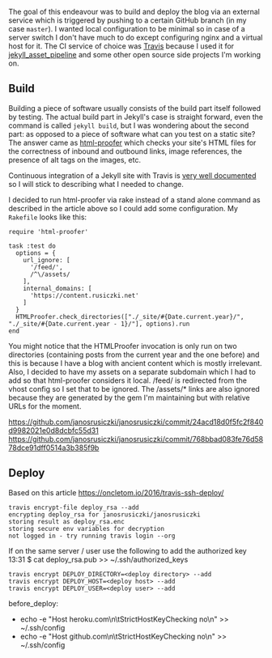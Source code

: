 The goal of this endeavour was to build and deploy the blog via an external service which is triggered by pushing to a certain GitHub branch (in my case `master`). I wanted local configuration to be minimal so in case of a server switch I don't have much to do except configuring nginx and a virtual host for it. The CI service of choice was [Travis](https://travis-ci.org/) because I used it for [jekyll_asset_pipeline](https://github.com/matthodan/jekyll-asset-pipeline) and some other open source side projects I'm working on.

## Build

Building a piece of software usually consists of the build part itself followed by testing. The actual build part in Jekyll's case is straight forward, even the command is called `jekyll build`, but I was wondering about the second part: as opposed to a piece of software what can you test on a static site? The answer came as [html-proofer](https://github.com/gjtorikian/html-proofer) which checks your site's HTML files for the correctness of inbound and outbound links, image references, the presence of alt tags on the images, etc.

Continuous integration of a Jekyll site with Travis is [very well documented](https://jekyllrb.com/docs/continuous-integration/travis-ci/) so I will stick to describing what I needed to change.

I decided to run html-proofer via rake instead of a stand alone command as described in the article above so I could add some configuration. My `Rakefile` looks like this:

    require 'html-proofer'

    task :test do
      options = {
        url_ignore: [
          '/feed/',
          /^\/assets/
        ],
        internal_domains: [
          'https://content.rusiczki.net'
        ]
      }
      HTMLProofer.check_directories(["./_site/#{Date.current.year}/", "./_site/#{Date.current.year - 1}/"], options).run
    end

You might notice that the HTMLProofer invocation is only run on two directories (containing posts from the current year and the one before) and this is because I have a blog with ancient content which is mostly irrelevant. Also, I decided to have my assets on a separate subdomain which I had to add so that html-proofer considers it local. /feed/ is redirected from the vhost config so I set that to be ignored. The /assets/* links are also ignored because they are generated by the gem I'm maintaining but with relative URLs for the moment.

https://github.com/janosrusiczki/janosrusiczki/commit/24acd18d0f5fc2f840d9982021e0d8dcbfc55d31
https://github.com/janosrusiczki/janosrusiczki/commit/768bbad083fe76d5878dce91dff0514a3b385f9b

## Deploy

Based on this article https://oncletom.io/2016/travis-ssh-deploy/

    travis encrypt-file deploy_rsa --add
    encrypting deploy_rsa for janosrusiczki/janosrusiczki
    storing result as deploy_rsa.enc
    storing secure env variables for decryption
    not logged in - try running travis login --org

If on the same server / user use the following to add the authorized key
13:31 $ cat deploy_rsa.pub >> ~/.ssh/authorized_keys

    travis encrypt DEPLOY_DIRECTORY=<deploy directory> --add
    travis encrypt DEPLOY_HOST=<deploy host> --add
    travis encrypt DEPLOY_USER=<deploy user> --add

before_deploy:
  - echo -e "Host heroku.com\n\tStrictHostKeyChecking no\n" >> ~/.ssh/config
  - echo -e "Host github.com\n\tStrictHostKeyChecking no\n" >> ~/.ssh/config
